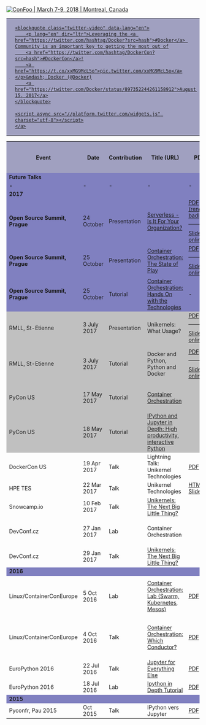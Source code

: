 
<!--
    This post may or may not help to figure out github markdown rules for embedded html,
     i.e. to understand which html tags are allowed through as is (whitelisted)

    https://github.com/jch/html-pipeline/blob/master/lib/html/pipeline/sanitization_filter.rb#L44-L106

    NOTE: In fact the determining factor for correct embedding of tags (whitelisted ones at least)
          is that any tagged attributes must be quoted, e.g. border="4", not border=4.
   

-->

<a href="https://confoo.ca/en/yul2018/call-for-papers/speaker/mike-bright" lang="en"><img alt="ConFoo | March 7-9, 2018 | Montreal, Canada" style="border:0" width="180" height="130" src="https://confoo.ca/images/propaganda/yul2018/en/vote.png" /></a>

<table>
<tbody>
<tr bgcolor="#A0A0C0" border="4"><td>
        <img src="images/waay_over_there.png" width="400" />
</td><td>
    <a href="https://twitter.com/i/videos/897352244261158912" >

    <blockquote class="twitter-video" data-lang="en">
        <p lang="en" dir="ltr">Leveraging the <a href="https://twitter.com/hashtag/Docker?src=hash">#Docker</a> Community is an important key to getting the most out of
        <a href="https://twitter.com/hashtag/DockerCon?src=hash">#DockerCon</a>!
        <a href="https://t.co/xxMG9McL5o">pic.twitter.com/xxMG9McL5o</a></p>&mdash; Docker (@Docker)
        <a href="https://twitter.com/Docker/status/897352244261158912">August 15, 2017</a>
    </blockquote>

    <script async src="//platform.twitter.com/widgets.js" charset="utf-8"></script>
    </a>
</td></tr>
</tbody>
</table>

<!-- <font size+=-4> -->
<table>
<tbody>
<tr bgcolor="#A0A0C0" border="4">
    <th> Event  </th>
    <th> Date      </th>
    <th> Contribution </th>
    <th> Title (URL) </th> 
    <th> PDF </th> 
    <th> -</th> 
    <th> Video <img src="images/youtube_small.jpg" /> </th> 
    <th> Speakers </th>
</tr>

<tr bgcolor="#8080C0"> <td><b>Future Talks</b></td> <td></td> <td></td> <td></td> <td></td> <td></td> <td></td> <td></td> </tr>
<!-- -->
<tr bgcolor="#8080C0"> <td><b> - </b></td> <td> - </td> <td> - </td> <td> - </td> <td> - </td> <td> - </td> <td> - </td> <td> - </td> </tr>
<!-- -->

<tr bgcolor="#8080C0"> <td><b>2017</b></td> <td></td> <td></td> <td></td> <td></td> <td></td> <td></td> <td></td> </tr>


<tr bgcolor="#8080C0">
    <td><b> Open Source Summit, Prague</b></td>
    <td> 24 October </td>
    <td> Presentation </td>
    <td> <a href="https://osseu17.sched.com/event/BxIz/serverless-is-it-for-your-organization-michael-bright-hpe?iframe=yes&w=100%&sidebar=yes&bg=no"> Serverless - Is It For Your Organization? </a> </td>
    <td> <a href="https://github.com/mjbright/Talks/raw/master/2017-Oct-OSS_Serverless/2017-Oct-OSS_Serverless.pdf"> PDF (renders badly) </a> <hr/> <a href="https://mjbright.github.io/Talks/2017-Oct-OSS_Serverless/#slide=1"> Slides online </a> </td>
    <td> <a href="https://github.com/mjbright/Talks/tree/master/2017-Oct-OSS_Serverless"> Sources </a> </td>
    <td> - </td>
    <td> Michael Bright </td>
</tr>
<tr bgcolor="#8080C0">
    <td><b> Open Source Summit, Prague</b></td>
    <td> 25 October </td>
    <td> Presentation </td>
    <td> <a href="https://osseu17.sched.com/event/BxJr/container-orchestration-the-state-of-play-michael-bright-hpe?iframe=yes&w=100%&sidebar=yes&bg=no"> Container Orchestration: The State of Play </a></td>
    <td> <a href="https://github.com/ContainerOrchestration/ContainerOrchestration/raw/gh-pages/ContainerOrchestration_Pres.pdf"> PDF </a> <hr/> <a href="https://containerorchestration.github.io/ContainerOrchestration/"> Slides online </a> </td>
    <td> <a href="https://github.com/ContainerOrchestration/ContainerOrchestration"> Sources </a> </td>
    <td> - </td>
    <td> Michael Bright </td>
</tr>
<tr bgcolor="#8080C0">
    <td><b> Open Source Summit, Prague</b></td>
    <td> 25 October </td>
    <td> Tutorial </td>
    <td> <a href="https://osseu17.sched.com/event/BxK0/container-orchestration-hands-on-with-the-technologies-michael-bright-hpe?iframe=yes&w=100%&sidebar=yes&bg=no"> Container Orchestration: Hands On with the Technologies </a></td>
    <td> - </td>
    <td> <a href="https://github.com/ContainerOrchestration/Labs"> Materials (notebooks) </a> </td>
    <td> - </td>
    <td> Michael Bright </td>
</tr>

<tr bgcolor="#C0C0C0">
    <td> RMLL, St-Etienne </td>
    <td> 3 July 2017 </td>
    <td>   Presentation   </td>
    <td> Unikernels: What Usage? </td>
    <td> <a href="2017-Jul-RMLL-Unikernels-WhatUsage/2017-Jul-RMLL-Unikernels-WhatUsage.pdf"> PDF </a> 
         <hr/>
         <a href="https://mjbright.github.io/Talks/2017-Jul-RMLL-Unikernels-WhatUsage/#1"> Slides online </a>
    </td>
    <td> <a href="https://github.com/mjbright/Talks/tree/master/2017-Jul-RMLL-Unikernels-WhatUsage"> Slides source </a> </td> 
    <td> </td> 
    <td>Michael Bright</td>
</tr>

<tr bgcolor="#C0C0C0">
    <td> RMLL, St-Etienne </td>
    <td> 3 July 2017 </td>
    <td>   Tutorial   </td>
    <td> Docker and Python, Python and Docker </td>
    <td> <a href="2017-Jul-RMLL-Docker-Python/2017-Jul-RMLL-Docker-Python.pdf"> PDF </a>
         <hr/>
         <a href="https://mjbright.github.io/Talks/2017-Jul-RMLL-Docker-Python/#1"> Slides online </a>
   </td>
    <td>
        <a href="https://github.com/mjbright/Talks/tree/master/2017-Jul-RMLL-Docker-Python"> Slides source </a> 
         <hr/>
        <a href="https://github.com/mjbright/Talks/blob/master/2017-Jul-RMLL-Docker-Python/2017-July-3-RMLL-Python_and_Docker.ipynb"> SRC notebook </a>
    </td> 
    <td> </td> 
    <td>Michael Bright</td>
</tr>

<tr bgcolor="#C0C0C0">
    <td> PyCon US </td>
    <td> 17 May 2017 </td>
    <td>   Tutorial   </td>
    <td> <a href="https://us.pycon.org/2017/schedule/presentation/5/" >Container Orchestration</a> </td>
    <td> </td>
    <td> <a href="https://github.com/ContainerOrchestration/Labs"> SRC </a> </td> 
    <td> </td> 
    <td>Michael Bright, Haikel Guemar</td>
</tr>

<tr bgcolor="#C0C0C0">
    <td> PyCon US </td>
    <td> 18 May 2017 </td>
    <td>   Tutorial   </td>
    <td> <a href="https://us.pycon.org/2017/schedule/presentation/184/" > IPython and Jupyter in Depth: High productivity, interactive Python </a> </td>
    <td> </td>
    <td> <a href="https://github.com/ipython/ipython-in-depth"> SRC </a> </td> 
    <td> </td> 
    <td>Michael Bright, Matthias Buissonier, Min RK</td>
</tr>

<tr>
    <td> DockerCon US </td>
    <td> 19 Apr 2017 </td>
    <td>   Talk   </td>
    <td> Lightning Talk: Unikernel Technologies </td>
    <td> <a href="https://www.slideshare.net/MichaelBright3/lightning-talk-unikernels"> PDF </a> </td>
    <td> </td> 
    <td> <a href="https://www.youtube.com/watch?v=24rvIB4_v4U" >Youtube Video</a> </td>
    <td>Michael Bright</td>
</tr>

<tr>
    <td> HPE TES </td>
    <td> 22 Mar 2017 </td>
    <td>   Talk   </td>
    <td> Unikernel Technologies </td>
    <td> <a href="2017-Mar-UnikernelTechnologies/2017-Mar-UnikernelTechnologies.md.html" > HTML Slides </a> </td>
    <td> -</td> 
    <td> </td> 
    <td>Michael Bright</td>
</tr>

<tr>
    <td> Snowcamp.io </td>
    <td> 10 Feb 2017 </td>
    <td>   Talk   </td>
    <td> <a href="https://mjbright.github.io/Talks/2017-Feb-10_Snowcamp.io_Unikernels/2017-Feb-10_Snowcamp.io_Unikernels.md.html" >Unikernels: The Next Big Little Thing?</a> </td>
    <td> </td>
    <td> -</td> 
    <td> </td> 
    <td>Michael Bright</td>
</tr>

<tr>
    <td> DevConf.cz </td>
    <td> 27 Jan 2017 </td>
    <td>   Lab   </td>
    <td> Container Orchestration </td>
    <td> </td>
    <td> <a href="https://github.com/ContainerOrchestration/Labs"> SRC </a> </td> 
    <td> Video </td> 
    <td>Michael Bright, Mario Loriedo</td>
</tr>
<tr>
    <td> DevConf.cz </td>
    <td> 29 Jan 2017 </td>
    <td>   Talk   </td>
    <td> <a href="https://mjbright.github.io/Talks/2017-Jan-29_Devconf.cz_Unikernels/2017-Jan-29_Devconf.cz_Unikernels.md.html" >Unikernels: The Next Big Little Thing?</a> </td>
    <td> </td>
    <td> -</td> 
    <td> <a href="https://www.youtube.com/watch?v=6R68_Qm8n34&t=36s"> <b>Video</b> </a> </td> 
    <td>Michael Bright</td>
</tr>
<tr bgcolor="#8080C0"> <td><b>2016</b></td> <td></td> <td></td> <td></td> <td></td> <td></td> <td></td> <td></td> </tr>
<tr>
    <td> Linux/ContainerConEurope </td>
    <td>  5 Oct 2016 </td>
    <td>   Lab   </td>
    <td> <a href="" > Container Orchestration: Lab (Swarm, Kubernetes, Mesos) </a> </td>
    <td><a href="http://www.slideshare.net/MichaelBright3/container-coneu2016-lab"> PDF </a> </td>
    <td> -</td> 
    <td> </td> 
    <td>Michael Bright, Haikel Guemar, Mario Loriedo</td>
</tr>
<tr>
    <td> Linux/ContainerConEurope </td>
    <td>  4 Oct 2016 </td>
    <td>   Talk   </td>
    <td> <a href="https://mjbright.github.io/LinuxConEU-ContainerOrchestration/ContainerConEU2016_Pres_remark.html#1" > Container Orchestration: Which Conductor? </a> </td>
    <td><a href="http://www.slideshare.net/MichaelBright3/container-con-europe-2016-container-orchestration-which-conductor" > PDF </a> </td>
    <td> -</td> 
    <td> </td> 
    <td>Michael Bright, Haikel Guemar, Mario Loriedo</td>
</tr>
<tr>
    <td> EuroPython 2016 </td>
    <td> 22 Jul 2016 </td>
    <td>  Talk   </td>
    <td> <a href="" > Jupyter for Everything Else </a> </td>
    <td><a href=""> PDF </a> </td>
    <td> -</td> 
    <td> <a href="https://www.youtube.com/watch?v=wG6u51uuXEA"> <b>Video</b> </a> </td> 
    <td>Michael Bright</td>
</tr>
<tr>
    <td> EuroPython 2016 </td>
    <td> 18 Jul 2016 </td>
    <td>   Lab   </td>
    <td> <a href="" > Ipython in Depth Tutorial </a> </td>
    <td><a href=""> PDF </a> </td>
    <td> -</td> 
    <td> </td> 
    <td>Michael Bright</td>
</tr>
<tr bgcolor="#8080C0"> <td><b>2015</b></td> <td></td> <td></td> <td></td> <td></td> <td></td> <td></td> <td></td> </tr>
<tr>
    <td> Pyconfr, Pau 2015 </td>
    <td>   Oct 2015  </td>
    <td>  Talk   </td>
    <td> IPython vers Jupyter </a> </td>
    <td><a href="http://fr.slideshare.net/mbright1/2015-oct17-pyconfrpauipythonversjupyter"> PDF </a> </td>
    <td> </td> 
    <td> <a href="https://www.youtube.com/watch?v=0Uy5jS1wgzs"> <b>Video</b> </a> </td> 
    <td>Michael Bright</td>
</tr>

</tbody>
</table>
<!-- </font> -->



